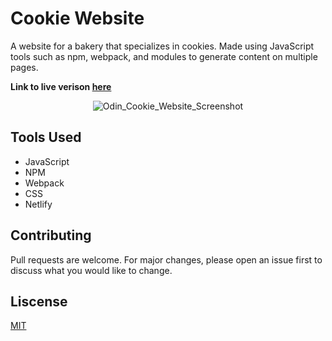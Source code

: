 # Cookie Website
A website for a bakery that specializes in cookies. Made using JavaScript tools such as npm, webpack, and modules to generate content on multiple pages.

**Link to live verison [here](https://virtualsafari.netlify.app/)**

<p align="center">
<img src="https://user-images.githubusercontent.com/51346343/88241283-ad4dce80-cc57-11ea-918c-bb62b0addd7a.png" alt="Odin_Cookie_Website_Screenshot">
</p>

## Tools Used
- JavaScript
- NPM
- Webpack
- CSS
- Netlify

## Contributing
Pull requests are welcome. For major changes, please open an issue first to discuss what you would like to change.

## Liscense
[MIT](https://opensource.org/licenses/MIT)
